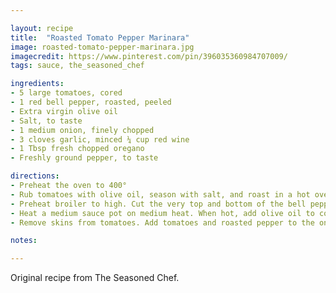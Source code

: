 ```yaml
---

layout: recipe
title:  "Roasted Tomato Pepper Marinara"
image: roasted-tomato-pepper-marinara.jpg
imagecredit: https://www.pinterest.com/pin/396035360984707009/
tags: sauce, the_seasoned_chef

ingredients:
- 5 large tomatoes, cored
- 1 red bell pepper, roasted, peeled
- Extra virgin olive oil
- Salt, to taste
- 1 medium onion, finely chopped
- 3 cloves garlic, minced ¼ cup red wine
- 1 Tbsp fresh chopped oregano
- Freshly ground pepper, to taste

directions:
- Preheat the oven to 400°
- Rub tomatoes with olive oil, season with salt, and roast in a hot oven until the skins are browned and blistered.
- Preheat broiler to high. Cut the very top and bottom of the bell pepper. Cut in half vertically and remove the stem, seeds, and ribs. Place the two halves on a metal sheet pan and brush lightly with olive oil. Place under the broiler and cook until most of the skin is blackened. Remove and let cool. When cool enough to handle, peel the skin away from the flesh, being certain to scrape away any black bits of skin with a paring knife.
- Heat a medium sauce pot on medium heat. When hot, add olive oil to coat the pan. Saute the onion and garlic until the onion is transparent. Add the red wine and bring to a boil; reduce until wine is almost completely evaporated.
- Remove skins from tomatoes. Add tomatoes and roasted pepper to the onions. Cook until blended or puree in a food processor. Stir in the chopped oregano. Season to taste. Makes about 3 cups.

notes:

---
```


Original recipe from The Seasoned Chef.